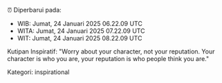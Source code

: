 ⏰ Diperbarui pada:
- WIB: Jumat, 24 Januari 2025 06.22.09 UTC
- WITA: Jumat, 24 Januari 2025 07.22.09 UTC
- WIT: Jumat, 24 Januari 2025 08.22.09 UTC

Kutipan Inspiratif:
"Worry about your character, not your reputation. Your character is who you are, your reputation is who people think you are."


Kategori: inspirational

